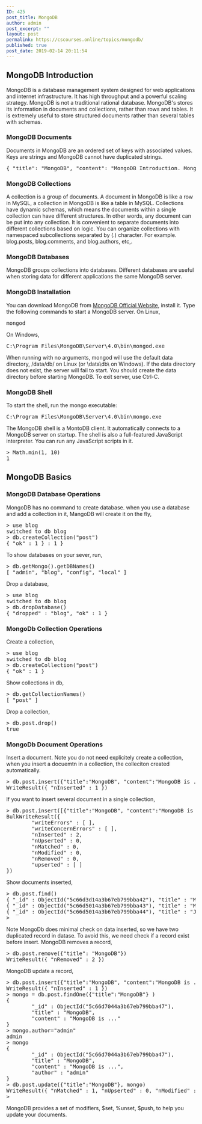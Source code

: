 ```yaml
---
ID: 425
post_title: MongoDB
author: admin
post_excerpt: ""
layout: post
permalink: https://cscourses.online/topics/mongodb/
published: true
post_date: 2019-02-14 20:11:54
---
```

<h2>MongoDB Introduction</h2>
MongoDB is a database management system designed for web applications
and internet infrastructure. It has high throughput and a powerful scaling strategy.
MongoDB is not a traditional rational database. MongoDB's stores its information in documents and collections, rather than rows and tables. It is extremely useful to store structured documents rather than several tables with schemas.
<h3>MongoDB Documents</h3>
Documents in MongoDB are an ordered set of keys with associated values. Keys are strings and MongoDB cannot have duplicated strings.
<pre>{ "title": "MongoDB", "content": "MongoDB Introduction. MongoDB is a database management system ..."}
</pre>
<h3>MongoDB Collections</h3>
A collection is a group of documents. A document in MongoDB is like a row in MySQL, a collection in MongoDB is like a table in MySQL.
Collections have dynamic schemas, which means the documents within a single collection can have different structures. In other words, any document can be put into any collection. It is convenient to separate documents into different collections based on logic. You can organize collections with namespaced subcollections separated by (.) character. For example. blog.posts, blog.comments, and blog.authors, etc,.
<h3>MongoDB Databases</h3>
MongoDB groups collections into databases. Different databases are useful when storing data for different applications the same MongoDB server.
<h3>MongoDB Installation</h3>
You can download MongoDB from <a href="https://www.mongodb.com/">MongoDB Official Website</a>, install it.
Type the following commands to start a MongoDB server.
On Linux,
<pre>mongod
</pre>
On Windows,
<pre>C:\Program Files\MongoDB\Server\4.0\bin\mongod.exe
</pre>
When running with no arguments, mongod will use the default data directory, /data/db/ on Linux (or \data\db\ on Windows). If the data directory does not exist, the server will fail to start. You should create the data
directory before starting MongoDB.
To exit server, use Ctrl-C.
<h3>MongoDB Shell</h3>
To start the shell, run the mongo executable:
<pre>C:\Program Files\MongoDB\Server\4.0\bin\mongo.exe
</pre>
The MongoDB shell is a MontoDB client. It automatically connects to a MongoDB server on startup.
The shell is also a full-featured JavaScript interpreter. You can run any JavaScript scripts in it.
<pre lang="javascript">&gt; Math.min(1, 10)
1
</pre>
<h2>MongoDB Basics</h2>
<h3>MongoDB Database Operations</h3>
MongoDB has no command to create database. when you use a database and add a collection in it, MangoDB will create it on the fly,
<pre>&gt; use blog
switched to db blog
&gt; db.createCollection("post")
{ "ok" : 1 } : 1 }
</pre>
To show databases on your sever, run,
<pre>&gt; db.getMongo().getDBNames()
[ "admin", "blog", "config", "local" ]
</pre>
Drop a database,
<pre>&gt; use blog
switched to db blog
&gt; db.dropDatabase()
{ "dropped" : "blog", "ok" : 1 }
</pre>
<h3>MongoDb Collection Operations</h3>
Create a collection,
<pre>&gt; use blog
switched to db blog
&gt; db.createCollection("post")
{ "ok" : 1 }
</pre>
Show collections in db,
<pre>&gt; db.getCollectionNames()
[ "post" ]
</pre>
Drop a collection,
<pre>&gt; db.post.drop()
true
</pre>
<h3>MongoDb Document Operations</h3>
Insert a document. Note you do not need explicitely create a collection, when you insert a docuemtn in a collection, the colleciton created automatically.
<pre>&gt; db.post.insert({"title":"MongoDB", "content":"MongoDB is ..."})
WriteResult({ "nInserted" : 1 })
</pre>
If you want to insert several document in a single collection,
<pre>&gt; db.post.insert([{"title":"MongoDB", "content":"MongoDB is ..."}, {"title":"JavaScript", "content":"JavaScript is ..."}])
BulkWriteResult({
        "writeErrors" : [ ],
        "writeConcernErrors" : [ ],
        "nInserted" : 2,
        "nUpserted" : 0,
        "nMatched" : 0,
        "nModified" : 0,
        "nRemoved" : 0,
        "upserted" : [ ]
})
</pre>
Show documents inserted,
<pre>&gt; db.post.find()
{ "_id" : ObjectId("5c66d3d14a3b67eb799bba42"), "title" : "MongoDB", "content" : "MongoDB is ..." }
{ "_id" : ObjectId("5c66d5014a3b67eb799bba43"), "title" : "MongoDB", "content" : "MongoDB is ..." }
{ "_id" : ObjectId("5c66d5014a3b67eb799bba44"), "title" : "JavaScript", "content" : "JavaScript is ..." }
&gt;
</pre>
Note MongoDb does minimal check on data inserted, so we have two duplicated record in datase. To avoid this, we need check if a record exist before insert.
MongoDB removes a record,
<pre>&gt; db.post.remove({"title": "MongoDB"})
WriteResult({ "nRemoved" : 2 })
</pre>
MongoDB update a record,
<pre>&gt; db.post.insert({"title":"MongoDB", "content":"MongoDB is ..."})
WriteResult({ "nInserted" : 1 })
&gt; mongo = db.post.findOne({"title":"MongoDB"} )
{
        "_id" : ObjectId("5c66d7044a3b67eb799bba47"),
        "title" : "MongoDB",
        "content" : "MongoDB is ..."
}
&gt; mongo.author="admin"
admin
&gt; mongo
{
        "_id" : ObjectId("5c66d7044a3b67eb799bba47"),
        "title" : "MongoDB",
        "content" : "MongoDB is ...",
        "author" : "admin"
}
&gt; db.post.update({"title":"MongoDB"}, mongo)
WriteResult({ "nMatched" : 1, "nUpserted" : 0, "nModified" : 1 })
&gt;
</pre>
MongoDB provides a set of modifiers, $set, %unset, $push, to help you update your documents.